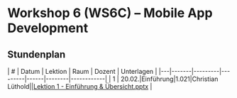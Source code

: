 # Workshop 6 (WS6C) – Mobile App Development

## Stundenplan

| # | Datum | Lektion | Raum | Dozent | Unterlagen |
|---|-------|---------|---------|------|--------|------------|
| 1 | 20.02.|Einführung|1.021|Christian Lüthold||[Lektion 1 - Einführung & Übersicht.pptx](../blob/master//blob/master/Lektion%201%20-%20Einf%C3%BChrung%20%26%20%C3%9Cbersicht.pptx) |


